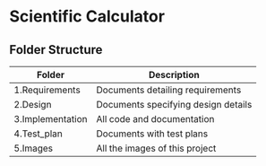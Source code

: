 #  Scientific Calculator

## Folder Structure
Folder         | Description
---------------  |-----------
1.Requirements   | Documents detailing requirements 
2.Design         | Documents specifying design details
3.Implementation | All code and documentation
4.Test_plan      | Documents with test plans 
5.Images         | All the images of this project

